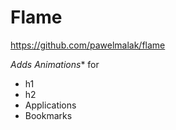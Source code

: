 # Flame

https://github.com/pawelmalak/flame

*Adds Animations** for
- h1
- h2
- Applications
- Bookmarks


